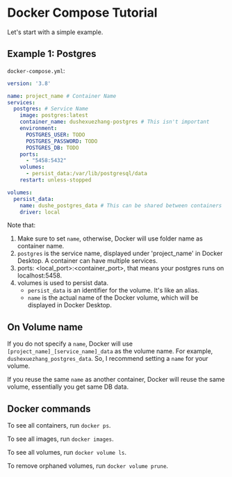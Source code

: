 # Docker Compose Tutorial

Let's start with a simple example.

## Example 1: Postgres

`docker-compose.yml`:

```yaml
version: '3.8'

name: project_name # Container Name
services:
  postgres: # Service Name
    image: postgres:latest
    container_name: dushexuezhang-postgres # This isn't important
    environment:
      POSTGRES_USER: TODO
      POSTGRES_PASSWORD: TODO
      POSTGRES_DB: TODO
    ports:
      - "5458:5432"
    volumes:
      - persist_data:/var/lib/postgresql/data
    restart: unless-stopped

volumes:
  persist_data:
    name: dushe_postgres_data # This can be shared between containers
    driver: local
```

Note that:

1. Make sure to set `name`, otherwise, Docker will use folder name as container name.
1. `postgres` is the service name, displayed under 'project_name' in Docker Desktop. A container can have multiple services.
1. ports: <local_port>:<container_port>, that means your postgres runs on localhost:5458.
1. volumes is used to persist data.
    * `persist_data` is an identifier for the volume. It's like an alias.
    * `name` is the actual name of the Docker volume, which will be displayed in Docker Desktop. 

## On Volume name

If you do not specify a `name`, Docker will use `[project_name]_[service_name]_data` as the volume name. For example, `dushexuezhang_postgres_data`. So, I recommend setting a `name` for your volume.

If you reuse the same `name` as another container, Docker will reuse the same volume, essentially you get same DB data.

## Docker commands

To see all containers, run `docker ps`.

To see all images, run `docker images`.

To see all volumes, run `docker volume ls`.

To remove orphaned volumes, run `docker volume prune`.
